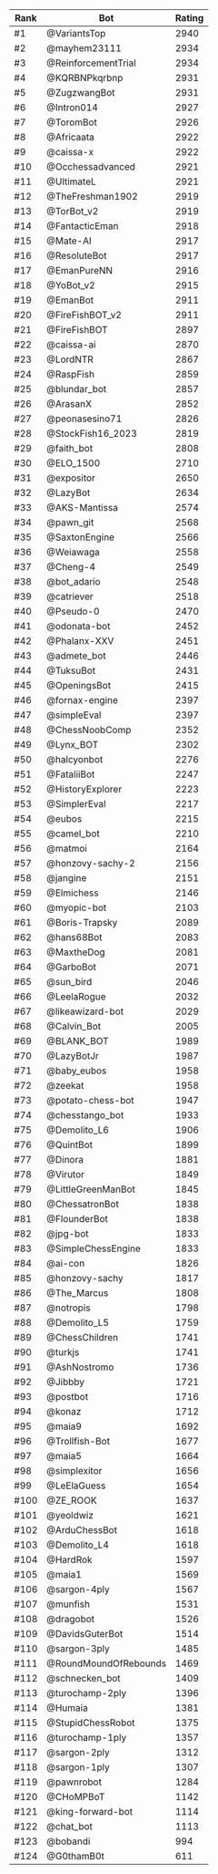 Rank|Bot|Rating
---|---|---
#1|@VariantsTop|2940
#2|@mayhem23111|2934
#3|@ReinforcementTrial|2934
#4|@KQRBNPkqrbnp|2931
#5|@ZugzwangBot|2931
#6|@Intron014|2927
#7|@ToromBot|2926
#8|@Africaata|2922
#9|@caissa-x|2922
#10|@Occhessadvanced|2921
#11|@UltimateL|2921
#12|@TheFreshman1902|2919
#13|@TorBot_v2|2919
#14|@FantacticEman|2918
#15|@Mate-AI|2917
#16|@ResoluteBot|2917
#17|@EmanPureNN|2916
#18|@YoBot_v2|2915
#19|@EmanBot|2911
#20|@FireFishBOT_v2|2911
#21|@FireFishBOT|2897
#22|@caissa-ai|2870
#23|@LordNTR|2867
#24|@RaspFish|2859
#25|@blundar_bot|2857
#26|@ArasanX|2852
#27|@peonasesino71|2826
#28|@StockFish16_2023|2819
#29|@faith_bot|2808
#30|@ELO_1500|2710
#31|@expositor|2650
#32|@LazyBot|2634
#33|@AKS-Mantissa|2574
#34|@pawn_git|2568
#35|@SaxtonEngine|2566
#36|@Weiawaga|2558
#37|@Cheng-4|2549
#38|@bot_adario|2548
#39|@catriever|2518
#40|@Pseudo-0|2470
#41|@odonata-bot|2452
#42|@Phalanx-XXV|2451
#43|@admete_bot|2446
#44|@TuksuBot|2431
#45|@OpeningsBot|2415
#46|@fornax-engine|2397
#47|@simpleEval|2397
#48|@ChessNoobComp|2352
#49|@Lynx_BOT|2302
#50|@halcyonbot|2276
#51|@FataliiBot|2247
#52|@HistoryExplorer|2223
#53|@SimplerEval|2217
#54|@eubos|2215
#55|@camel_bot|2210
#56|@matmoi|2164
#57|@honzovy-sachy-2|2156
#58|@jangine|2151
#59|@Elmichess|2146
#60|@myopic-bot|2103
#61|@Boris-Trapsky|2089
#62|@hans68Bot|2083
#63|@MaxtheDog|2081
#64|@GarboBot|2071
#65|@sun_bird|2046
#66|@LeelaRogue|2032
#67|@likeawizard-bot|2029
#68|@Calvin_Bot|2005
#69|@BLANK_BOT|1989
#70|@LazyBotJr|1987
#71|@baby_eubos|1958
#72|@zeekat|1958
#73|@potato-chess-bot|1947
#74|@chesstango_bot|1933
#75|@Demolito_L6|1906
#76|@QuintBot|1899
#77|@Dinora|1881
#78|@Virutor|1849
#79|@LittleGreenManBot|1845
#80|@ChessatronBot|1838
#81|@FlounderBot|1838
#82|@jpg-bot|1833
#83|@SimpleChessEngine|1833
#84|@ai-con|1826
#85|@honzovy-sachy|1817
#86|@The_Marcus|1808
#87|@notropis|1798
#88|@Demolito_L5|1759
#89|@ChessChildren|1741
#90|@turkjs|1741
#91|@AshNostromo|1736
#92|@Jibbby|1721
#93|@postbot|1716
#94|@konaz|1712
#95|@maia9|1692
#96|@Trollfish-Bot|1677
#97|@maia5|1664
#98|@simplexitor|1656
#99|@LeElaGuess|1654
#100|@ZE_ROOK|1637
#101|@yeoldwiz|1621
#102|@ArduChessBot|1618
#103|@Demolito_L4|1618
#104|@HardRok|1597
#105|@maia1|1569
#106|@sargon-4ply|1567
#107|@munfish|1531
#108|@dragobot|1526
#109|@DavidsGuterBot|1514
#110|@sargon-3ply|1485
#111|@RoundMoundOfRebounds|1469
#112|@schnecken_bot|1409
#113|@turochamp-2ply|1396
#114|@Humaia|1381
#115|@StupidChessRobot|1375
#116|@turochamp-1ply|1357
#117|@sargon-2ply|1312
#118|@sargon-1ply|1307
#119|@pawnrobot|1284
#120|@CHoMPBoT|1142
#121|@king-forward-bot|1114
#122|@chat_bot|1113
#123|@bobandi|994
#124|@G0thamB0t|611
